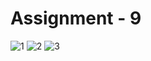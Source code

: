 # Assignment - 9

![1](https://github.com/kamruzzaman-aman/Module-9_Assignment-9/assets/17810615/d0b863ab-357c-4049-a9b3-ef430229f7f3)
![2](https://github.com/kamruzzaman-aman/Module-9_Assignment-9/assets/17810615/8fc51cfd-b658-44e6-8bf2-dd3f47118d04)
![3](https://github.com/kamruzzaman-aman/Module-9_Assignment-9/assets/17810615/929e59fa-1410-4d94-9e60-3f67522f1070)
